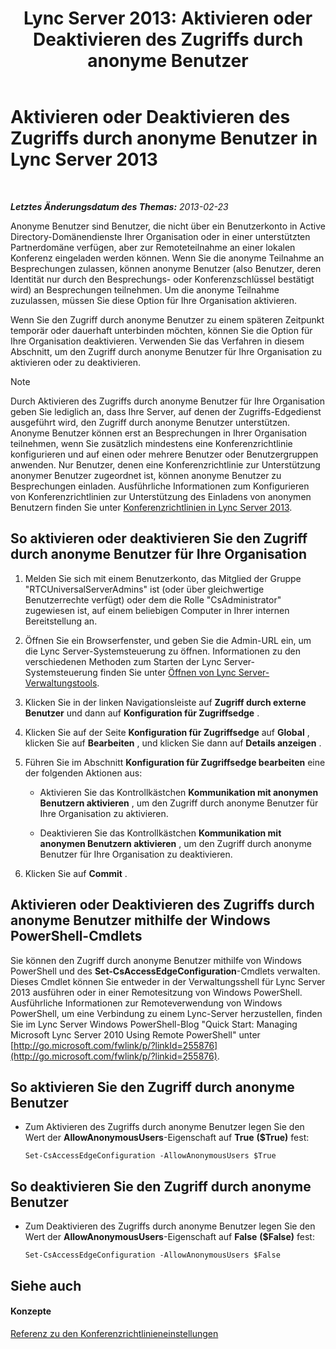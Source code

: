 ﻿---
title: 'Lync Server 2013: Aktivieren oder Deaktivieren des Zugriffs durch anonyme Benutzer'
TOCTitle: Aktivieren oder Deaktivieren des Zugriffs durch anonyme Benutzer
ms:assetid: f10c19e6-b6f9-4d26-9923-0165f36e4af8
ms:mtpsurl: https://technet.microsoft.com/de-de/library/JJ619192(v=OCS.15)
ms:contentKeyID: 49295856
ms.date: 05/19/2016
mtps_version: v=OCS.15
ms.translationtype: HT
---

# Aktivieren oder Deaktivieren des Zugriffs durch anonyme Benutzer in Lync Server 2013

 

_**Letztes Änderungsdatum des Themas:** 2013-02-23_

Anonyme Benutzer sind Benutzer, die nicht über ein Benutzerkonto in Active Directory-Domänendienste Ihrer Organisation oder in einer unterstützten Partnerdomäne verfügen, aber zur Remoteteilnahme an einer lokalen Konferenz eingeladen werden können. Wenn Sie die anonyme Teilnahme an Besprechungen zulassen, können anonyme Benutzer (also Benutzer, deren Identität nur durch den Besprechungs- oder Konferenzschlüssel bestätigt wird) an Besprechungen teilnehmen. Um die anonyme Teilnahme zuzulassen, müssen Sie diese Option für Ihre Organisation aktivieren.

Wenn Sie den Zugriff durch anonyme Benutzer zu einem späteren Zeitpunkt temporär oder dauerhaft unterbinden möchten, können Sie die Option für Ihre Organisation deaktivieren. Verwenden Sie das Verfahren in diesem Abschnitt, um den Zugriff durch anonyme Benutzer für Ihre Organisation zu aktivieren oder zu deaktivieren.


> [!NOTE]
> Durch Aktivieren des Zugriffs durch anonyme Benutzer für Ihre Organisation geben Sie lediglich an, dass Ihre Server, auf denen der Zugriffs-Edgedienst ausgeführt wird, den Zugriff durch anonyme Benutzer unterstützen. Anonyme Benutzer können erst an Besprechungen in Ihrer Organisation teilnehmen, wenn Sie zusätzlich mindestens eine Konferenzrichtlinie konfigurieren und auf einen oder mehrere Benutzer oder Benutzergruppen anwenden. Nur Benutzer, denen eine Konferenzrichtlinie zur Unterstützung anonymer Benutzer zugeordnet ist, können anonyme Benutzer zu Besprechungen einladen. Ausführliche Informationen zum Konfigurieren von Konferenzrichtlinien zur Unterstützung des Einladens von anonymen Benutzern finden Sie unter <A href="lync-server-2013-conferencing-policies.md">Konferenzrichtlinien in Lync Server 2013</A>.



## So aktivieren oder deaktivieren Sie den Zugriff durch anonyme Benutzer für Ihre Organisation

1.  Melden Sie sich mit einem Benutzerkonto, das Mitglied der Gruppe "RTCUniversalServerAdmins" ist (oder über gleichwertige Benutzerrechte verfügt) oder dem die Rolle "CsAdministrator" zugewiesen ist, auf einem beliebigen Computer in Ihrer internen Bereitstellung an.

2.  Öffnen Sie ein Browserfenster, und geben Sie die Admin-URL ein, um die Lync Server-Systemsteuerung zu öffnen. Informationen zu den verschiedenen Methoden zum Starten der Lync Server-Systemsteuerung finden Sie unter [Öffnen von Lync Server-Verwaltungstools](lync-server-2013-open-lync-server-administrative-tools.md).

3.  Klicken Sie in der linken Navigationsleiste auf **Zugriff durch externe Benutzer** und dann auf **Konfiguration für Zugriffsedge** .

4.  Klicken Sie auf der Seite **Konfiguration für Zugriffsedge** auf **Global** , klicken Sie auf **Bearbeiten** , und klicken Sie dann auf **Details anzeigen** .

5.  Führen Sie im Abschnitt **Konfiguration für Zugriffsedge bearbeiten** eine der folgenden Aktionen aus:
    
      - Aktivieren Sie das Kontrollkästchen **Kommunikation mit anonymen Benutzern aktivieren** , um den Zugriff durch anonyme Benutzer für Ihre Organisation zu aktivieren.
    
      - Deaktivieren Sie das Kontrollkästchen **Kommunikation mit anonymen Benutzern aktivieren** , um den Zugriff durch anonyme Benutzer für Ihre Organisation zu deaktivieren.

6.  Klicken Sie auf **Commit** .

## Aktivieren oder Deaktivieren des Zugriffs durch anonyme Benutzer mithilfe der Windows PowerShell-Cmdlets

Sie können den Zugriff durch anonyme Benutzer mithilfe von Windows PowerShell und des **Set-CsAccessEdgeConfiguration**-Cmdlets verwalten. Dieses Cmdlet können Sie entweder in der Verwaltungsshell für Lync Server 2013 ausführen oder in einer Remotesitzung von Windows PowerShell. Ausführliche Informationen zur Remoteverwendung von Windows PowerShell, um eine Verbindung zu einem Lync-Server herzustellen, finden Sie im Lync Server Windows PowerShell-Blog "Quick Start: Managing Microsoft Lync Server 2010 Using Remote PowerShell" unter [http://go.microsoft.com/fwlink/p/?linkId=255876](http://go.microsoft.com/fwlink/p/?linkid=255876).

## So aktivieren Sie den Zugriff durch anonyme Benutzer

  - Zum Aktivieren des Zugriffs durch anonyme Benutzer legen Sie den Wert der **AllowAnonymousUsers**-Eigenschaft auf **True** **($True)** fest:
    
        Set-CsAccessEdgeConfiguration -AllowAnonymousUsers $True

## So deaktivieren Sie den Zugriff durch anonyme Benutzer

  - Zum Deaktivieren des Zugriffs durch anonyme Benutzer legen Sie den Wert der **AllowAnonymousUsers**-Eigenschaft auf **False** **($False)** fest:
    
        Set-CsAccessEdgeConfiguration -AllowAnonymousUsers $False

## Siehe auch

#### Konzepte

[Referenz zu den Konferenzrichtlinieneinstellungen](lync-server-2013-conferencing-policy-settings-reference.md)

